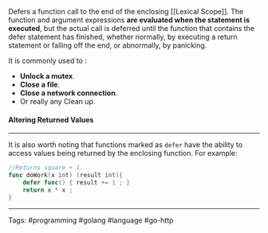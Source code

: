 Defers a function call to the end of the enclosing [[Lexical Scope]]. The function and argument expressions **are evaluated when the statement is executed**, but the actual call is deferred until the function that contains the defer statement has finished, whether normally, by executing a return statement or falling off the end, or abnormally, by panicking. 


It is commonly used to :
- **Unlock a mutex**.
- **Close a file**.
- **Close a network connection**.
- Or really any Clean up. 

#### Altering Returned Values
___
It is also worth noting that functions marked as `defer` have the ability to access values being returned by the enclosing function. For example: 

```go
//Returns square + 1. 
func doWork(x int) (result int){
	defer func() { result += 1 ; }
	return x * x ; 
}
```
____
Tags: #programming #golang #language #go-http